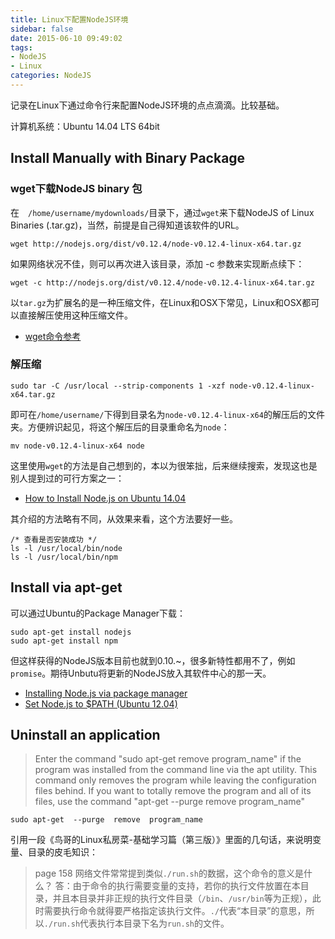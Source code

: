 ```yaml
---
title: Linux下配置NodeJS环境
sidebar: false
date: 2015-06-10 09:49:02
tags: 
- NodeJS
- Linux
categories: NodeJS
---
```


记录在Linux下通过命令行来配置NodeJS环境的点点滴滴。比较基础。

计算机系统：Ubuntu 14.04 LTS 64bit

<!-- more -->
## Install Manually with Binary Package

### wget下载NodeJS binary 包
在　`/home/username/mydownloads/`目录下，通过`wget`来下载NodeJS of Linux Binaries (.tar.gz)，当然，前提是自己得知道该软件的URL。

```
wget http://nodejs.org/dist/v0.12.4/node-v0.12.4-linux-x64.tar.gz
```
如果网络状况不佳，则可以再次进入该目录，添加 -c 参数来实现断点续下：

```
wget -c http://nodejs.org/dist/v0.12.4/node-v0.12.4-linux-x64.tar.gz
```

以`tar.gz`为扩展名的是一种压缩文件，在Linux和OSX下常见，Linux和OSX都可以直接解压使用这种压缩文件。

+ [wget命令参考](http://man.linuxde.net/wget)

### 解压缩

```
sudo tar -C /usr/local --strip-components 1 -xzf node-v0.12.4-linux-x64.tar.gz
```

即可在`/home/username/`下得到目录名为`node-v0.12.4-linux-x64`的解压后的文件夹。方便辨识起见，将这个解压后的目录重命名为`node`：

```
mv node-v0.12.4-linux-x64 node
```

这里使用`wget`的方法是自己想到的，本以为很笨拙，后来继续搜索，发现这也是别人提到过的可行方案之一：

+ [How to Install Node.js on Ubuntu 14.04](http://www.hostingadvice.com/how-to/install-nodejs-ubuntu-14-04/) 

其介绍的方法略有不同，从效果来看，这个方法要好一些。

```
/* 查看是否安装成功 */
ls -l /usr/local/bin/node
ls -l /usr/local/bin/npm
```

## Install via apt-get

可以通过Ubuntu的Package Manager下载：

```
sudo apt-get install nodejs
sudo apt-get install npm
```

但这样获得的NodeJS版本目前也就到0.10.~，很多新特性都用不了，例如`promise`。期待Unbutu将更新的NodeJS放入其软件中心的那一天。

+ [Installing Node.js via package manager](https://github.com/joyent/node/wiki/Installing-Node.js-via-package-manager#debian-and-ubuntu-based-linux-distributions)
+ [Set Node.js to $PATH (Ubuntu 12.04)](http://stackoverflow.com/questions/13203335/set-node-js-to-path-ubuntu-12-04)

## Uninstall an application

> Enter the command "sudo apt-get remove program_name" if the program was installed from the command line via the apt utility. This command only removes the program while leaving the configuration files behind. If you want to totally remove the program and all of its files, use the command "apt-get --purge remove program_name"

```
sudo apt-get  --purge  remove  program_name
```

引用一段《鸟哥的Linux私房菜-基础学习篇（第三版）》里面的几句话，来说明变量、目录的皮毛知识：

> page 158
> 网络文件常常提到类似`./run.sh`的数据，这个命令的意义是什么？
> 答：由于命令的执行需要变量的支持，若你的执行文件放置在本目录，并且本目录并非正规的执行文件目录（`/bin`、`/usr/bin`等为正规），此时需要执行命令就得要严格指定该执行文件。`./`代表“本目录”的意思，所以`./run.sh`代表执行本目录下名为`run.sh`的文件。
